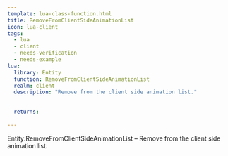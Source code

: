 ```yaml
---
template: lua-class-function.html
title: RemoveFromClientSideAnimationList
icon: lua-client
tags:
  - lua
  - client
  - needs-verification
  - needs-example
lua:
  library: Entity
  function: RemoveFromClientSideAnimationList
  realm: client
  description: "Remove from the client side animation list."
  
  
  returns:
    
---
```


<div class="lua__search__keywords">
Entity:RemoveFromClientSideAnimationList &#x2013; Remove from the client side animation list.
</div>

